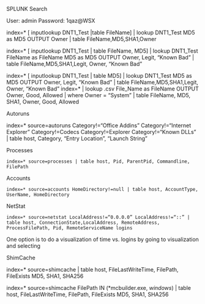 
SPLUNK Search 

User: admin Password: 1qaz@WSX 

index=* [ inputlookup DNT1_Test |table FileName] | lookup DNT1_Test MD5 as MD5 OUTPUT Owner | table FileName,MD5,SHA1,Owner 

index=* [ inputlookup DNT1_Test | table FileName, MD5] | lookup DNT1_Test FileName as FileName MD5 as MD5 OUTPUT Owner, Legit, “Known Bad” | table FileName,MD5,SHA1,Legit, Owner, “Known Bad” 

index=* [ inputlookup DNT1_Test | table MD5] | lookup DNT1_Test MD5 as MD5 OUTPUT Owner, Legit, “Known Bad” | table FileName,MD5,SHA1,Legit, Owner, “Known Bad” index=* | lookup <fileName>.csv File_Name as FileName OUTPUT Owner, Good, Allowed | where Owner = “System” | table FileName, MD5, SHA1, Owner, Good, Allowed 

Autoruns 

index=* source=autoruns Category!=“Office Addins” Category!=“Internet Explorer” Category!=Codecs Category!=Explorer Category!=“Known DLLs” | table host, Category, “Entry Location”, “Launch String” 

Processes 

	index=* source=processes | table host, Pid, ParentPid, Commandline, FilePath

Accounts 

	index=* source=accounts HomeDirectory!=null | table host, AccountType, UserName, HomeDirectory 

NetStat 

	index=* source=netstat LocalAddress!=“0.0.0.0” LocalAddress!=“::” | table host, ConnectionState,LocalAddress, RemoteAddress, ProcessFilePath, Pid, RemoteServiceName logins 

One option is to do a visualization of time vs. logins by going to visualization and selecting 

ShimCache 

index=* source=shimcache | table host, FileLastWriteTime, FilePath, FileExists MD5, SHA1, SHA256 

index=* source=shimcache FilePath IN (*mcbuilder.exe, *windows*) | table host, FileLastWriteTime, FilePath, FileExists MD5, SHA1, SHA256 
